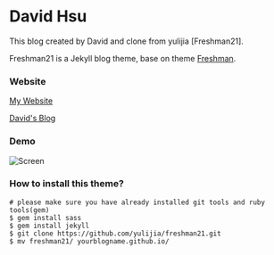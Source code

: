 David Hsu
==========
This blog created by David and clone from yulijia [Freshman21].

Freshman21 is a Jekyll blog theme, base on theme [Freshman](http://github.com/yulijia/freshman).

### Website

[My Website](https://www.davidh83110.com)

[David's Blog](https://blog.davidh83110.com)


### Demo

![Screen](http://i.imgur.com/oSp7kacl.png)


### How to install this theme?

```
# please make sure you have already installed git tools and ruby tools(gem)
$ gem install sass
$ gem install jekyll
$ git clone https://github.com/yulijia/freshman21.git
$ mv freshman21/ yourblogname.github.io/

```


